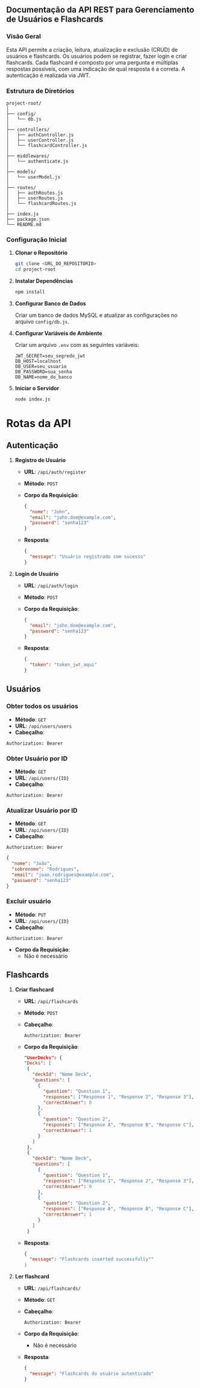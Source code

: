 ## Documentação da API REST para Gerenciamento de Usuários e Flashcards

### Visão Geral

Esta API permite a criação, leitura, atualização e exclusão (CRUD) de usuários e flashcards. Os usuários podem se registrar, fazer login e criar flashcards. Cada flashcard é composto por uma pergunta e múltiplas respostas possíveis, com uma indicação de qual resposta é a correta. A autenticação é realizada via JWT.

### Estrutura de Diretórios

```
project-root/
│
├── config/
│   └── db.js
│
├── controllers/
│   ├── authController.js
│   ├── userController.js
│   └── flashcardController.js
│
├── middlewares/
│   └── authenticate.js
│
├── models/
│   └── userModel.js
│
├── routes/
│   ├── authRoutes.js
│   ├── userRoutes.js
│   └── flashcardRoutes.js
│
├── index.js
├── package.json
└── README.md
```

### Configuração Inicial

1. **Clonar o Repositório**

   ```bash
   git clone <URL_DO_REPOSITORIO>
   cd project-root
   ```

2. **Instalar Dependências**

   ```bash
   npm install
   ```

3. **Configurar Banco de Dados**

   Criar um banco de dados MySQL e atualizar as configurações no arquivo `config/db.js`.

4. **Configurar Variáveis de Ambiente**

   Criar um arquivo `.env` com as seguintes variáveis:

   ```
   JWT_SECRET=seu_segredo_jwt
   DB_HOST=localhost
   DB_USER=seu_usuario
   DB_PASSWORD=sua_senha
   DB_NAME=nome_do_banco
   ```

5. **Iniciar o Servidor**

   ```bash
   node index.js
   ```

# Rotas da API

## Autenticação

1. **Registro de Usuário**

   - **URL**: `/api/auth/register`
   - **Método**: `POST`
   - **Corpo da Requisição**:

     ```json
     {
       "nome": "John",
       "email": "john.doe@example.com",
       "password": "senha123"
     }
     ```

   - **Resposta**:

     ```json
     {
       "message": "Usuário registrado com sucesso"
     }
     ```

2. **Login de Usuário**

   - **URL**: `/api/auth/login`
   - **Método**: `POST`
   - **Corpo da Requisição**:

     ```json
     {
       "email": "john.doe@example.com",
       "password": "senha123"
     }
     ```

   - **Resposta**:

     ```json
     {
       "token": "token_jwt_aqui"
     }
     ```

## Usuários
### Obter todos os usuários

- **Método**: `GET`
- **URL**: `/api/users/users`
- **Cabeçalho**:

```http
Authorization: Bearer
```

### Obter Usuário por ID

- **Método**: `GET`
- **URL**: `/api/users/{ID}`
- **Cabeçalho**:

```http
Authorization: Bearer
```

### Atualizar Usuário por ID

- **Método**: `GET`
- **URL**: `/api/users/{ID}`
- **Cabeçalho**:

```http
Authorization: Bearer
```

```json
{
  "nome": "João",
  "sobrenome": "Rodrigues",
  "email": "joao.rodrigues@example.com",
  "password": "senha123"
}
```

### Excluir usuário

- **Método**: `PUT`
- **URL**: `/api/users/{ID}`
- **Cabeçalho**:

```http
Authorization: Bearer
```

- **Corpo da Requisição**:
    - Não é necessário

## Flashcards

1. **Criar flashcard**

   - **URL**: `/api/flashcards`
   - **Método**: `POST`
   - **Cabeçalho**:

     ```http
     Authorization: Bearer
     ```

   - **Corpo da Requisição**:

     ```json
     "UserDecks": {
     "Decks": [
      {
        "deckId": "Nome Deck",
        "questions": [
          {
            "question": "Question 1",
            "responses": ["Response 1", "Response 2", "Response 3"],
            "correctAnswer": 0
          },
          {
            "question": "Question 2",
            "responses": ["Response A", "Response B", "Response C"],
            "correctAnswer": 1
          }
        ]
      },
      {
        "deckId": "Nome Deck",
        "questions": [
          {
            "question": "Question 1",
            "responses": ["Response 1", "Response 2", "Response 3"],
            "correctAnswer": 0
          },
          {
            "question": "Question 2",
            "responses": ["Response A", "Response B", "Response C"],
            "correctAnswer": 1
          }
        ]
      }
     ```

   - **Resposta**:

     ```json
     {
       "message": "Flashcards inserted successfully""
     }
     ```

2. **Ler flashcard**

   - **URL**: `/api/flashcards/`
   - **Método**: `GET`
   - **Cabeçalho**:

     ```http
     Authorization: Bearer
     ```

   - **Corpo da Requisição**:

     - Não é necessário

   - **Resposta**:

     ```json
     {
       "message": "Flashcards do usuário autenticado"
     }
     ```